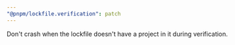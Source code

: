 ```yaml
---
"@pnpm/lockfile.verification": patch
---
```


Don't crash when the lockfile doesn't have a project in it during verification.
